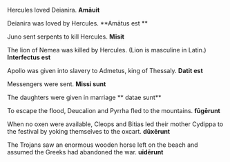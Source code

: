 Hercules loved Deianira. **Amāuit**

Deianira was loved by Hercules. **Amātus est **

Juno sent serpents to kill Hercules. **Mīsit**

The lion of Nemea was killed by Hercules. (Lion is masculine in Latin.) **Interfectus est**

Apollo was given into slavery to Admetus, king of Thessaly. **Datit est**

Messengers were sent. **Missi sunt**

The daughters were given in marriage ** datae sunt**

To escape the flood, Deucalion and Pyrrha fled to the mountains. **fūgērunt**

When no oxen were available, Cleops and Bitias led their mother Cydippa to the festival by yoking themselves to the oxcart. **dūxērunt**

The Trojans saw an enormous wooden horse left on the beach and assumed the Greeks had abandoned the war. **uīdērunt**
